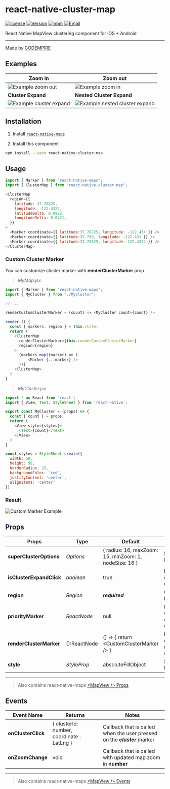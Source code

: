 # react-native-cluster-map

[![license](https://img.shields.io/github/license/mashape/apistatus.svg)]()
[![Version](https://img.shields.io/npm/v/react-native-cluster-map.svg)](https://www.npmjs.com/package/react-native-cluster-map)
[![npm](https://img.shields.io/npm/dt/react-native-cluster-map.svg)](https://www.npmjs.com/package/react-native-cluster-map)
[![Email](https://img.shields.io/badge/contact-CODEMPIRE-blue.svg?style=flat)](mailto:info@codempire.io)

React Native MapView clustering component for iOS + Android

___

Made by [CODEMPIRE](http://codempire.io/)

## Examples

| Zoom in                                                      | Zoom out                                                                   |
| ------------------------------------------------------------ | -------------------------------------------------------------------------- |
| ![Example zoom out](demo/images/zoom-in.gif)             | ![Example zoom in](demo/images/zoom-out.gif)                             |
| **Cluster Expand**                                           | **Nested Cluster Expand**                                                  |
| ![Example cluster expand](demo/images/cluster-expand.gif) | ![Example nested cluster expand](demo/images/nested-cluster-expand.gif) |

## Installation

1. Install [`react-native-maps`](https://github.com/react-native-community/react-native-maps/blob/master/docs/installation.md)

2. Install this component

```bash
npm install --save react-native-cluster-map
```

## Usage

```javascript
import { Marker } from "react-native-maps";
import { ClusterMap } from "react-native-cluster-map";

<ClusterMap
  region={{
    latitude: 37.78825,
    longitude: -122.4324,
    latitudeDelta: 0.0922,
    longitudeDelta: 0.0421,
  }}
>
  <Marker coordinate={{ latitude:37.78725, longitude: -122.434 }} />
  <Marker coordinate={{ latitude:37.789, longitude: -122.431 }} />
  <Marker coordinate={{ latitude:37.78825, longitude:-122.4324 }} />
</ClusterMap>
```

### Custom Cluster Marker

You can customize cluster marker with **renderClusterMarker** prop

> *MyMap.jsx*

```javascript
import { Marker } from "react-native-maps";
import { MyCluster } from "./MyCluster";

// ...

renderCustomClusterMarker = (count) => <MyCluster count={count} />

render () {
  const { markers, region } = this.state;
  return (
    <ClusterMap
      renderClusterMarker={this.renderCustomClusterMarker}
      region={region}
    >
      {markers.map((marker) => (
          <Marker {...marker} />
      ))}
    <ClusterMap>
  )
}

```

> *MyCluster.jsx*

```javascript
import * as React from 'react';
import { View, Text, StyleSheet } from 'react-native';

export const MyCluster = (props) => {
  const { count } = props;
  return (
    <View style={styles}>
      <Text>{count}</Text>
    </View>
  )
}

const styles = StyleSheet.create({
  width: 50,
  height: 50,
  borderRadius: 25,
  backgroundColor: 'red',
  justifyContent: 'center',
  alignItems: 'center'
})
```

### Result

![Custom Marker Example](demo/images/custom-marker.png)

## Props

| Props                    | Type         | Default                                               | Note                                     |
| ------------------------ | ------------ | ----------------------------------------------------- | ---------------------------------------- |
| **superClusterOptions**  | _Options_    | { radius: 16, maxZoom: 15, minZoom: 1, nodeSize: 16 } | SuperCluster lib options                 |
| **isClusterExpandClick** | _boolean_    | true                                                  | Enables cluster zoom on click            |
| **region**               | _Region_     | **_required_**                                        | Google Map Region                        |
| **priorityMarker**       | _ReactNode_  | null                                                  | Marker which will be outside of clusters |
| **renderClusterMarker**  | ():ReactNode | () => { return \<CustomClusterMarker /> }             | Returns cluster marker component         |
| **style**                | _StyleProp_  | absoluteFillObject                                    | Styling for MapView                      |

___

> Also contains react-native-maps [\<MapView /> Props](https://github.com/react-native-community/react-native-maps/blob/master/docs/mapview.md#props)

## Events

| Event Name         | Returns | Notes                                                                     |
| ------------------ | ------- | ------------------------------------------------------------------------- |
| **onClusterClick** | { clusterId: number, coordinate : LatLng } | Callback that is called when the user pressed on the **_cluster_** marker |
| **onZoomChange**   | void    | Callback that is called with updated map zoom in **number**               |

___

> Also contains react-native-maps [\<MapView /> Events](https://github.com/react-native-community/react-native-maps/blob/master/docs/mapview.md#events)
